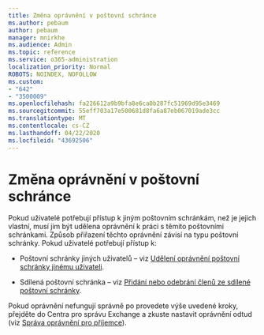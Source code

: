 ```yaml
---
title: Změna oprávnění v poštovní schránce
ms.author: pebaum
author: pebaum
manager: mnirkhe
ms.audience: Admin
ms.topic: reference
ms.service: o365-administration
localization_priority: Normal
ROBOTS: NOINDEX, NOFOLLOW
ms.custom:
- "642"
- "3500009"
ms.openlocfilehash: fa226612a9b9bfa8e6ca0b287fc51969d95e3469
ms.sourcegitcommit: 55eff703a17e500681d8fa6a87eb067019ade3cc
ms.translationtype: MT
ms.contentlocale: cs-CZ
ms.lasthandoff: 04/22/2020
ms.locfileid: "43692506"
---
```

# <a name="changing-permissions-on-a-mailbox"></a>Změna oprávnění v poštovní schránce

Pokud uživatelé potřebují přístup k jiným poštovním schránkám, než je jejich vlastní, musí jim být udělena oprávnění k práci s těmito poštovními schránkami. Způsob přiřazení těchto oprávnění závisí na typu poštovní schránky. Pokud uživatelé potřebují přístup k:
  
- Poštovní schránky jiných uživatelů – viz [Udělení oprávnění poštovní schránky jinému uživateli](https://docs.microsoft.com//office365/admin/add-users/give-mailbox-permissions-to-another-user).
    
- Sdílená poštovní schránka – viz [Přidání nebo odebrání členů ze sdílené poštovní schránky](https://support.office.com/article/add-or-remove-members-from-a-shared-mailbox-a1cd0ae0-216c-4dc1-8171-bfacfbd4c1a7).
    
Pokud oprávnění nefungují správně po provedete výše uvedené kroky, přejděte do Centra pro správu Exchange a zkuste nastavit oprávnění odtud (viz [Správa oprávnění pro příjemce](https://technet.microsoft.com/library/jj919240%28v=exchg.150%29.aspx)).
  
